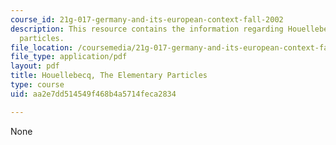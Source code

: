 ```yaml
---
course_id: 21g-017-germany-and-its-european-context-fall-2002
description: This resource contains the information regarding Houellebecq, the elementary
  particles.
file_location: /coursemedia/21g-017-germany-and-its-european-context-fall-2002/aa2e7dd514549f468b4a5714feca2834_MIT21G_017F02_lec_11_1.pdf
file_type: application/pdf
layout: pdf
title: Houellebecq, The Elementary Particles
type: course
uid: aa2e7dd514549f468b4a5714feca2834

---
```

None